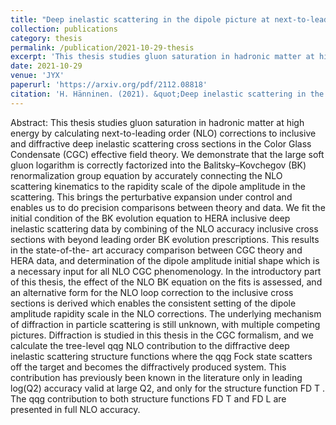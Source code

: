 ```yaml
---
title: "Deep inelastic scattering in the dipole picture at next-to-leading order"
collection: publications
category: thesis
permalink: /publication/2021-10-29-thesis
excerpt: 'This thesis studies gluon saturation in hadronic matter at high energy by calculating next-to-leading order (NLO) corrections to inclusive and diffractive deep inelastic scattering cross sections in the Color Glass Condensate (CGC) effective field theory. We demonstrate that the large soft gluon logarithm is correctly factorized into the Balitsky–Kovchegov (BK) renormalization group equation by accurately connecting the NLO scattering kinematics to the rapidity scale of the dipole amplitude in the scattering. This brings the perturbative expansion under control and enables us to do precision comparisons between theory and data. We fit the initial condition of the BK evolution equation to HERA inclusive deep inelastic scattering data by combining of the NLO accuracy inclusive cross sections with beyond leading order BK evolution prescriptions. This results in the state-of-the- art accuracy comparison between CGC theory and HERA data, and determination of the dipole amplitude initial shape which is a necessary input for all NLO CGC phenomenology.'
date: 2021-10-29
venue: 'JYX'
paperurl: 'https://arxiv.org/pdf/2112.08818'
citation: 'H. Hänninen. (2021). &quot;Deep inelastic scattering in the dipole picture at next-to-leading order&quot; PhD thesis, Jyväskylä U.'
---
```


Abstract: This thesis studies gluon saturation in hadronic matter at high energy by calculating next-to-leading order (NLO) corrections to inclusive and diffractive deep inelastic scattering cross sections in the Color Glass Condensate (CGC) effective field theory. We demonstrate that the large soft gluon logarithm is correctly factorized into the Balitsky–Kovchegov (BK) renormalization group equation by accurately connecting the NLO scattering kinematics to the rapidity scale of the dipole amplitude in the scattering. This brings the perturbative expansion under control and enables us to do precision comparisons between theory and data. We fit the initial condition of the BK evolution equation to HERA inclusive deep inelastic scattering data by combining of the NLO accuracy inclusive cross sections with beyond leading order BK evolution prescriptions. This results in the state-of-the- art accuracy comparison between CGC theory and HERA data, and determination of the dipole amplitude initial shape which is a necessary input for all NLO CGC phenomenology. In the introductory part of this thesis, the effect of the NLO BK equation on the fits is assessed, and an alternative form for the NLO loop correction to the inclusive cross sections is derived which enables the consistent setting of the dipole amplitude rapidity scale in the NLO corrections. The underlying mechanism of diffraction in particle scattering is still unknown, with multiple competing pictures. Diffraction is studied in this thesis in the CGC formalism, and we calculate the tree-level qqg NLO contribution to the diffractive deep inelastic scattering structure functions where the qqg Fock state scatters off the target and becomes the diffractively produced system. This contribution has previously been known in the literature only in leading log(Q2) accuracy valid at large Q2, and only for the structure function FD T . The qqg contribution to both structure functions FD T and FD L are presented in full NLO accuracy.
